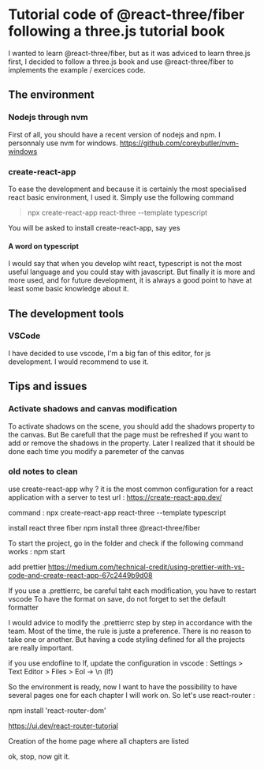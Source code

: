 # Tutorial code of @react-three/fiber following a three.js tutorial book

I wanted to learn @react-three/fiber, but as it was adviced to learn three.js first, I decided to follow a three.js book and use @react-three/fiber to implements the example / exercices code.

## The environment

### Nodejs through nvm

First of all, you should have a recent version of nodejs and npm. I personnaly use nvm for windows.
https://github.com/coreybutler/nvm-windows

### create-react-app

To ease the development and because it is certainly the most specialised react basic environment, I used it. Simply use the following command

> npx create-react-app react-three --template typescript

You will be asked to install create-react-app, say yes

#### A word on typescript

I would say that when you develop wiht react, typescript is not the most useful language and you could stay with javascript. But finally it is more and more used, and for future development, it is always a good point to have at least some basic knowledge about it.

## The development tools

### VSCode

I have decided to use vscode, I'm a big fan of this editor, for js development. I would recommend to use it.

## Tips and issues

### Activate shadows and canvas modification

To activate shadows on the scene, you should add the shadows property to the canvas. But Be carefull that the page must be refreshed if you want to add or remove the shadows in the property.
Later I realized that it should be done each time you modify a paremeter of the canvas

### old notes to clean

use create-react-app
why ?
it is the most common configuration for a react application with a server to test
url : https://create-react-app.dev/

command :
npx create-react-app react-three --template typescript

install react three fiber
npm install three @react-three/fiber

To start the project, go in the folder and check if the following command works :
npm start

add prettier
https://medium.com/technical-credit/using-prettier-with-vs-code-and-create-react-app-67c2449b9d08

If you use a .prettierrc, be careful taht each modification, you have to restart vscode
To have the format on save, do not forget to set the default formatter

I would advice to modify the .prettierrc step by step in accordance with the team.
Most of the time, the rule is juste a preference. There is no reason to take one or another.
But having a code styling defined for all the projects are really important.

if you use endofline to lf, update the configuration in vscode :
Settings > Text Editor > Files > Eol -> \n (lf)

So the environment is ready, now I want to have the possibility to have several pages
one for each chapter I will work on.
So let's use react-router :

npm install 'react-router-dom'

https://ui.dev/react-router-tutorial

Creation of the home page where all chapters are listed

ok, stop, now git it.
